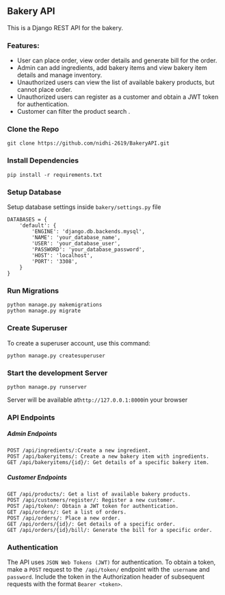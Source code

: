  ## Bakery API 
 This is a Django REST API for the bakery.

### Features:

- User can place order, view order details and generate bill for the order.
- Admin can add ingredients, add bakery items and view bakery item details and manage inventory.
- Unauthorized users can view the list of available bakery products, but cannot place order.
- Unauthorized users can register as a customer and obtain a JWT token for authentication.
- Customer can filter the product search .



### Clone the Repo
```
git clone https://github.com/nidhi-2619/BakeryAPI.git
```

### Install Dependencies
```
pip install -r requirements.txt
```

### Setup Database
Setup database settings inside `bakery/settings.py` file
```
DATABASES = {
    'default': {
        'ENGINE': 'django.db.backends.mysql',
        'NAME': 'your_database_name',
        'USER': 'your_database_user',
        'PASSWORD': 'your_database_password',
        'HOST': 'localhost',
        'PORT': '3308',
    }
}
```
### Run Migrations
```
python manage.py makemigrations
python manage.py migrate
```

### Create Superuser

To create a superuser account, use this command:

```
python manage.py createsuperuser
```

### Start the development Server

```
python manage.py runserver
```
Server will be available at` http://127.0.0.1:8000 `in your browser

### API Endpoints
##### Admin Endpoints
```
POST /api/ingredients/:Create a new ingredient.
POST /api/bakeryitems/: Create a new bakery item with ingredients.
GET /api/bakeryitems/{id}/: Get details of a specific bakery item.
```

##### Customer Endpoints

```
GET /api/products/: Get a list of available bakery products.
POST /api/customers/register/: Register a new customer.
POST /api/token/: Obtain a JWT token for authentication.
GET /api/orders/: Get a list of orders.
POST /api/orders/: Place a new order.
GET /api/orders/{id}/: Get details of a specific order.
GET /api/orders/{id}/bill/: Generate the bill for a specific order.
```

### Authentication
The API uses `JSON Web Tokens (JWT)` for authentication. To obtain a token, make a `POST` request to the` /api/token/` endpoint with the` username` and `password`. 
Include the token in the Authorization header of subsequent requests with the format `Bearer <token>`.
